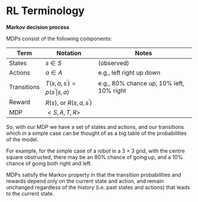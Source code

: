 # RL Terminology

**Markov decision process**

MDPs consist of the following components:

| Term        | Notation                                   | Notes                                    |
| ----------- | ------------------------------------------ | ---------------------------------------- |
| States      | $s ∈ S$                                    | (observed)                               |
| Actions     | $a ∈ A$                                    | e.g., left right up down                 |
| Transitions | $T(s,a,s^{\prime}) = p(s^{\prime} \| s,a)$ | e.g., 80% chance up, 10% left, 10% right |
| Reward      | $R(s)$, or $R(s,a,s^{\prime})$             |                                          |
| MDP         | $\lt S,A,T,R \gt$                          |                                          |

So, with our MDP we have a set of states and actions, and our transitions which in a simple case can be thought of as a big table of the probabilities of the model.

For example, for the simple case of a robot in a $3 \times 3$ grid, with the centre square obstructed, there may be an 80% chance of going up, and a 10% chance of going both right and left.

MDPs satisfy the Markov property in that the transition probabilities and rewards depend only on the current state and action, and remain unchanged regardless of the history (i.e. past states and actions) that leads to the current state.
